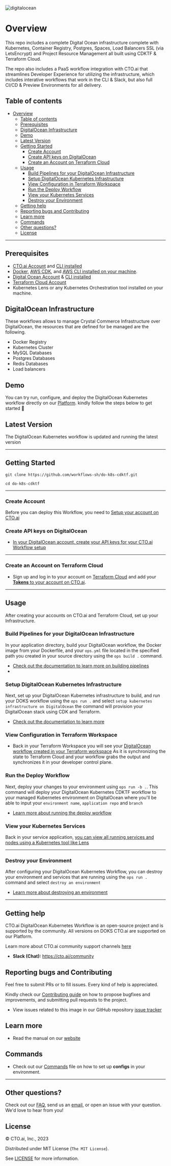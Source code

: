
![digitalocean](https://user-images.githubusercontent.com/24816990/174116002-537e98e5-3f4c-4c02-9419-49fc0b9ffe39.svg)



# Overview

This repo includes a complete Digital Ocean infrastructure complete with Kubernetes, Container Registry, Postgres, Spaces, Load Balancers
SSL (via LetsEncrypt) and Project Resource Management all built using CDKTF & Terraform Cloud.

The repo also includes a PaaS workflow integration with CTO.ai that streamlines Developer Experience for utilizing the infrastructure, 
which includes interative workflows that work in the CLI & Slack, but also full CI/CD & Preview Environments for all delivery.


## Table of contents

- [Overview](#overview)
  - [Table of contents](#table-of-contents)
  - [Prerequisites](#prerequisites)
  - [DigitalOcean Infrastructure](#digitalocean-infrastructure)
  - [Demo](#demo)
  - [Latest Version](#latest-version)
  - [Getting Started](#getting-started)
    - [Create Account](#create-account)
    - [Create API keys on DigitalOcean](#create-api-keys-on-digitalocean)
    - [Create an Account on Terraform Cloud](#create-an-account-on-terraform-cloud)
  - [Usage](#usage)
    - [Build Pipelines for your DigitalOcean Infrastructure](#build-pipelines-for-your-digitalocean-infrastructure)
    - [Setup DigitalOcean Kubernetes Infrastructure](#setup-digitalocean-kubernetes-infrastructure)
    - [View Configuration in Terraform Workspace](#view-configuration-in-terraform-workspace)
    - [Run the Deploy Workflow](#run-the-deploy-workflow)
    - [View your Kubernetes Services](#view-your-kubernetes-services)
    - [Destroy your Environment](#destroy-your-environment)
  - [Getting help](#getting-help)
  - [Reporting bugs and Contributing](#reporting-bugs-and-contributing)
  - [Learn more](#learn-more)
  - [Commands](#commands)
  - [Other questions?](#other-questions)
  - [License](#license)

---

## Prerequisites

- [CTO.ai Account](https://cto.ai/docs/setup-flow) and [CLI installed](https://cto.ai/docs/install-cli) 
- [Docker](https://docs.docker.com/get-docker/), [AWS CDK](https://docs.aws.amazon.com/cdk/v2/guide/getting_started.html), and [AWS CLI installed on your machine](https://docs.aws.amazon.com/cli/latest/userguide/getting-started-install.html).
- [Digital Ocean Account](https://www.digitalocean.com/) & [CLI installed](https://docs.digitalocean.com/reference/doctl/) 
- [Terraform Cloud Account](https://app.terraform.io/session) 
- Kubernetes Lens or any Kubernetes Orchestration tool installed on your machine.

## DigitalOcean Infrastructure

These workflows allows to manage Crystal Commerce Infrastructure over DigitalOcean, the resources that are defined for be managed are the following.
* Docker Registry
* Kubernetes Cluster
* MySQL Databases
* Postgres Databases
* Redis Databases
* Load balancers

## Demo 

You can try run, configure, and deploy the DigitalOcean Kubernetes workflow directly on our [Platform](https://cto.ai/platform). kindly follow the steps below to get started 🚀

## Latest Version 

The DigitalOcean Kubernetes workflow is updated and running the latest version 

---

## Getting Started 

```
git clone https://github.com/workflows-sh/do-k8s-cdktf.git

cd do-k8s-cdktf
```

---

### Create Account 

Before you can deploy this Workflow, you need to [Setup your account on CTO.ai](https://cto.ai/docs/setup-flow)

### Create API keys on DigitalOcean


- [In your DigitalOcean account, create your API keys for your CTO.ai Workflow setup](https://cto.ai/docs/digital-ocean#create-api-keys)


---

### Create an Account on Terraform Cloud

- Sign up and log in to your account on [Terraform Cloud](https://cto.ai/docs/digital-ocean#create-account-on-terraform-cloud) and add your [**Tokens** to your account on CTO.ai](https://cto.ai/docs/digital-ocean#add-tokens-to-ctoai).

---

## Usage 

After creating your accounts on CTO.ai and Terraform Cloud, set up your Infrastructure. 

### Build Pipelines for your DigitalOcean Infrastructure

In your application directory, build your DigitalOcean workflow, the Docker image from your Dockerfile, and your `ops.yml` file located in the specified path you created in your source directory using the `ops build .` command.

- [Check out the documentation to learn more on building pipelines](https://cto.ai/docs/digital-ocean#build--digitalocean-workflow)
- 

### Setup DigitalOcean Kubernetes Infrastructure 

Next, set up your DigitalOcean Kubernetes infrastructure to build, and run your DOKS workflow using the `ops run .`  and select `setup kubernetes infrastructure on DigitalOcean` the command will provision your DigitalOcean stack using CDK and Terraform.

- [Check out the documentation to learn more](https://cto.ai/docs/digital-ocean#setup-digitalocean-infrastructure-workflow)


### View Configuration in Terraform Workspace

- Back in your Terraform Workspace you will see your [DigitalOcean workflow created in your Terraform workspace](https://cto.ai/docs/digital-ocean#view-configurations-in-terraform-workspace) As it is synchronizing the state to Terraform Cloud and your workflow grabs the output and synchronizes it in your developer control plane. 


### Run the Deploy Workflow

Next, deploy your changes to your environment using `ops run -b .`. This command will deploy your DigitalOcean Kubernetes CDKTF workflow to your managed Kubernetes environment on DigitalOcean where you'll be able to input your `environment name`, `application repo` and `branch`

- [Learn more about running the deploy workflow](https://cto.ai/docs/digital-ocean#run-the-deploy-workflow)


### View your Kubernetes Services 

Back in your service application, [you can view all running services and nodes using a Kubernetes tool like Lens](https://cto.ai/docs/digital-ocean#kubernetes-services-are-running)

---

### Destroy your Environment 

After configuring your DigitalOcean Kubernetes Workflow, you can destroy your environment and services that are running using the `ops run .` command and select `destroy an environment`

- [Learn more about destroying an environment](https://cto.ai/docs/digital-ocean#destroy-your-environment)

---

## Getting help 

CTO.ai DigitalOcean Kubernetes Workflow is an open-source project and is supported by the community. All versions on DOKS CTO.ai are supported on our Platform.  

Learn more about CTO.ai community support channels [here](https://cto.ai/community)

- **Slack (Chat):** https://cto.ai/community


## Reporting bugs and Contributing 

Feel free to submit PRs or to fill issues. Every kind of help is appreciated.

Kindly check our [Contributing guide](https://github.com/workflows-sh/do-k8s-cdktf/blob/main/Contributing.md) on how to propose bugfixes and improvements, and submitting pull requests to the project.

- View issues related to this image in our GitHub repository [issue tracker](https://github.com/workflows-sh/do-k8s-cdktf/issues)


## Learn more 

- Read the manual on our [website](https://cto.ai/docs/digital-ocean)

## Commands 

- Check out our [Commands](Commands.md) file on how to set up **configs** in your environment. 

---

## Other questions?

Check out our [FAQ](https://cto.ai/docs/faq), send us an [email](https://cto.ai/docs/contact-support), or open an issue with your question. We'd love to hear from you!


## License 

&copy; CTO.ai, Inc., 2023

Distributed under MIT License (`The MIT License`).

See [LICENSE](LICENSE) for more information.
